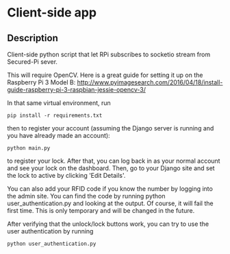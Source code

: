 # Client-side app

## Description
Client-side python script that let RPi subscribes to socketio stream from Secured-Pi sever.

This will require OpenCV.  Here is a great guide for setting it up on the
Raspberry Pi 3 Model B:
http://www.pyimagesearch.com/2016/04/18/install-guide-raspberry-pi-3-raspbian-jessie-opencv-3/

In that same virtual environment, run
```
pip install -r requirements.txt
```

then to register your account (assuming the Django server is running and
you have already made an account):
```
python main.py
```

to register your lock.  After that, you can log back in as your normal account
and see your lock on the dashboard.  Then, go to your Django site and set the lock
to active by clicking 'Edit Details'.

You can also add your RFID code if you know the number by logging into the admin site.
You can find the code by running python user_authentication.py and looking at the output.
Of course, it will fail the first time.  This is only temporary and will be changed in
the future.

After verifying that the unlock/lock buttons work, you can try to use the
user authentication by running
```
python user_authentication.py
```

